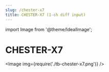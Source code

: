 ```yaml
---
slug: /chester-x7
title: CHESTER-X7 (1-ch diff input)
---
```

import Image from '@theme/IdealImage';

# CHESTER-X7

<Image img={require('./tb-chester-x7.png')} />
